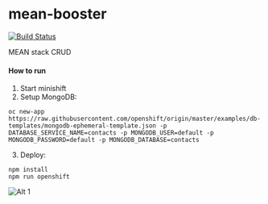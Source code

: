 # mean-booster

[![Build Status](https://travis-ci.org/bucharest-gold/mean-booster.svg?branch=master)](https://travis-ci.org/bucharest-gold/mean-booster)

MEAN stack CRUD

#### How to run

1. Start minishift
2. Setup MongoDB:
```
oc new-app https://raw.githubusercontent.com/openshift/origin/master/examples/db-templates/mongodb-ephemeral-template.json -p DATABASE_SERVICE_NAME=contacts -p MONGODB_USER=default -p MONGODB_PASSWORD=default -p MONGODB_DATABASE=contacts
```
3. Deploy:
```
npm install
npm run openshift
```

![Alt 1](https://github.com/bucharest-gold/mean-booster/raw/master/mb.png)
